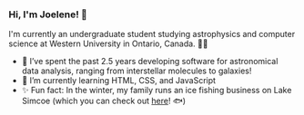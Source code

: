 ### Hi, I'm Joelene! 👋

I'm currently an undergraduate student studying astrophysics and computer science at Western University in Ontario, Canada. 👩‍💻

- 🔭 I’ve spent the past 2.5 years developing software for astronomical data analysis, ranging from interstellar molecules to galaxies!
- 🌱 I’m currently learning HTML, CSS, and JavaScript
- ✨ Fun fact: In the winter, my family runs an ice fishing business on Lake Simcoe (which you can check out [here](https://timhalesfishhuts.com/)! 🐟)
